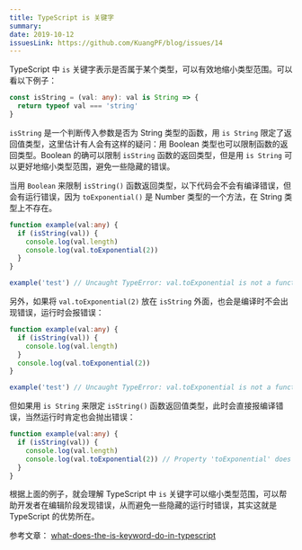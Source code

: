 ```yaml
---
title: TypeScript is 关键字
summary:
date: 2019-10-12
issuesLink: https://github.com/KuangPF/blog/issues/14
---
```


TypeScript 中 `is` 关键字表示是否属于某个类型，可以有效地缩小类型范围。可以看以下例子：

``` TypeScript
const isString = (val: any): val is String => {
  return typeof val === 'string'
}
```
`isString` 是一个判断传入参数是否为 String 类型的函数，用 `is String` 限定了返回值类型，这里估计有人会有这样的疑问：用 Boolean 类型也可以限制函数的返回类型。Boolean 的确可以限制 `isString` 函数的返回类型，但是用 `is String` 可以更好地缩小类型范围，避免一些隐藏的错误。

当用 `Boolean` 来限制 `isString()` 函数返回类型，以下代码会不会有编译错误，但会有运行错误，因为 `toExponential()` 是 Number 类型的一个方法，在 String 类型上不存在。

``` TypeScript
function example(val:any) {
  if (isString(val)) {
    console.log(val.length)
    console.log(val.toExponential(2))
  }
}

example('test') // Uncaught TypeError: val.toExponential is not a function

```
另外，如果将 `val.toExponential(2)` 放在 `isString` 外面，也会是编译时不会出现错误，运行时会报错误：

``` TypeScript
function example(val:any) {
  if (isString(val)) {
    console.log(val.length)
  }
  console.log(val.toExponential(2))
}

example('test') // Uncaught TypeError: val.toExponential is not a function
```

但如果用 `is String` 来限定 `isString()` 函数返回值类型，此时会直接报编译错误，当然运行时肯定也会抛出错误：

``` TypeScript
function example(val:any) {
  if (isString(val)) {
    console.log(val.length)
    console.log(val.toExponential(2)) // Property 'toExponential' does not exist on type 'String'.
  }
}
```
根据上面的例子，就会理解 TypeScript 中 `is` 关键字可以缩小类型范围，可以帮助开发者在编辑阶段发现错误，从而避免一些隐藏的运行时错误，其实这就是 TypeScript 的优势所在。

参考文章：
[what-does-the-is-keyword-do-in-typescript](https://stackoverflow.com/questions/40081332/what-does-the-is-keyword-do-in-typescript)
